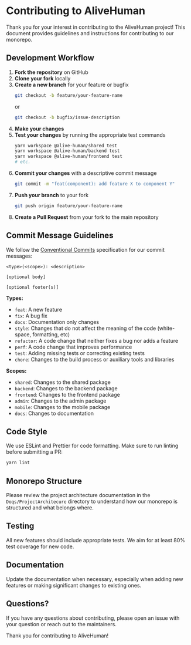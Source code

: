 # Contributing to AliveHuman

Thank you for your interest in contributing to the AliveHuman project! This document provides guidelines and instructions for contributing to our monorepo.

## Development Workflow

1. **Fork the repository** on GitHub
2. **Clone your fork** locally
3. **Create a new branch** for your feature or bugfix
   ```bash
   git checkout -b feature/your-feature-name
   ```
   or
   ```bash
   git checkout -b bugfix/issue-description
   ```
4. **Make your changes**
5. **Test your changes** by running the appropriate test commands
   ```bash
   yarn workspace @alive-human/shared test
   yarn workspace @alive-human/backend test
   yarn workspace @alive-human/frontend test
   # etc.
   ```
6. **Commit your changes** with a descriptive commit message
   ```bash
   git commit -m "feat(component): add feature X to component Y"
   ```
7. **Push your branch** to your fork
   ```bash
   git push origin feature/your-feature-name
   ```
8. **Create a Pull Request** from your fork to the main repository

## Commit Message Guidelines

We follow the [Conventional Commits](https://www.conventionalcommits.org/) specification for our commit messages:

```
<type>(<scope>): <description>

[optional body]

[optional footer(s)]
```

**Types:**
- `feat`: A new feature
- `fix`: A bug fix
- `docs`: Documentation only changes
- `style`: Changes that do not affect the meaning of the code (white-space, formatting, etc)
- `refactor`: A code change that neither fixes a bug nor adds a feature
- `perf`: A code change that improves performance
- `test`: Adding missing tests or correcting existing tests
- `chore`: Changes to the build process or auxiliary tools and libraries

**Scopes:**
- `shared`: Changes to the shared package
- `backend`: Changes to the backend package
- `frontend`: Changes to the frontend package
- `admin`: Changes to the admin package
- `mobile`: Changes to the mobile package
- `docs`: Changes to documentation

## Code Style

We use ESLint and Prettier for code formatting. Make sure to run linting before submitting a PR:

```bash
yarn lint
```

## Monorepo Structure

Please review the project architecture documentation in the `Doqs/ProjectArchitecure` directory to understand how our monorepo is structured and what belongs where.

## Testing

All new features should include appropriate tests. We aim for at least 80% test coverage for new code.

## Documentation

Update the documentation when necessary, especially when adding new features or making significant changes to existing ones.

## Questions?

If you have any questions about contributing, please open an issue with your question or reach out to the maintainers.

Thank you for contributing to AliveHuman!
